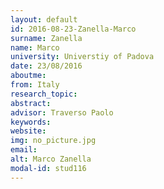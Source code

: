 ```yaml
---
layout: default 
id: 2016-08-23-Zanella-Marco
surname: Zanella
name: Marco
university: Universtiy of Padova
date: 23/08/2016
aboutme: 
from: Italy
research_topic: 
abstract: 
advisor: Traverso Paolo
keywords: 
website: 
img: no_picture.jpg
email: 
alt: Marco Zanella
modal-id: stud116
---
```

